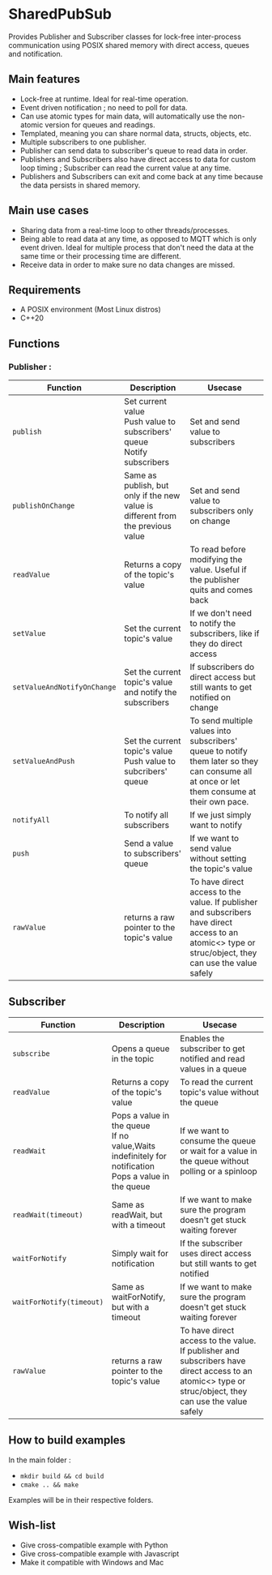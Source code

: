 # SharedPubSub
Provides Publisher and Subscriber classes for lock-free inter-process communication using POSIX shared memory with direct access, queues and notification.

## Main features
- Lock-free at runtime. Ideal for real-time operation.
- Event driven notification ; no need to poll for data.
- Can use atomic types for main data, will automatically use the non-atomic version for queues and readings.
- Templated, meaning you can share normal data, structs, objects, etc.
- Multiple subscribers to one publisher.
- Publisher can send data to subscriber's queue to read data in order.
- Publishers and Subscribers also have direct access to data for custom loop timing ; Subscriber can read the current value at any time.
- Publishers and Subscribers can exit and come back at any time because the data persists in shared memory.
## Main use cases
- Sharing data from a real-time loop to other threads/processes.
- Being able to read data at any time, as opposed to MQTT which is only event driven. Ideal for multiple process that don't need the data at the same time or their processing time are different.
- Receive data in order to make sure no data changes are missed.

## Requirements
- A POSIX environment (Most Linux distros)
- C++20
## Functions
### Publisher :
|Function|Description|Usecase
|---|---|---|
|`publish`|Set current value<br>Push value to subscribers' queue<br>Notify subscribers|Set and send value to subscribers|
|`publishOnChange`|Same as publish, but only if the new value is different from the previous value|Set and send value to subscribers only on change|
|`readValue`|Returns a copy of the topic's value|To read before modifying the value. Useful if the publisher quits and comes back|
|`setValue`|Set the current topic's value|If we don't need to notify the subscribers, like if they do direct access| 
|`setValueAndNotifyOnChange`|Set the current topic's value and notify the subscribers|If subscribers do direct access but still wants to get notified on change|
|`setValueAndPush`|Set the current topic's value<br>Push value to subcribers' queue|To send multiple values into subscribers' queue to notify them later so they can consume all at once or let them consume at their own pace.|
|`notifyAll`|To notify all subscribers|If we just simply want to notify|
|`push`|Send a value to subscribers' queue|If we want to send value without setting the topic's value|
|`rawValue`|returns a raw pointer to the topic's value|To have direct access to the value. If publisher and subscribers have direct access to an atomic<> type or struc/object, they can use the value safely|

## Subscriber
|Function|Description|Usecase
|---|---|---|
|`subscribe`|Opens a queue in the topic|Enables the subscriber to get notified and read values in a queue|
|`readValue`|Returns a copy of the topic's value|To read the current topic's value without the queue|
|`readWait`|Pops a value in the queue<br>If no value,Waits indefinitely for notification<br>Pops a value in the queue |If we want to consume the queue or wait for a value in the queue without polling or a spinloop|
|`readWait(timeout)`|Same as readWait, but with a timeout|If we want to make sure the program doesn't get stuck waiting forever|
|`waitForNotify`|Simply wait for notification|If the subscriber uses direct access but still wants to get notified|
|`waitForNotify(timeout)`|Same as waitForNotify, but with a timeout|If we want to make sure the program doesn't get stuck waiting forever|
|`rawValue`|returns a raw pointer to the topic's value|To have direct access to the value. If publisher and subscribers have direct access to an atomic<> type or struc/object, they can use the value safely|

## How to build examples
In the main folder :
- `mkdir build && cd build`
- `cmake .. && make`

Examples will be in their respective folders.

## Wish-list
- Give cross-compatible example with Python
- Give cross-compatible example with Javascript
- Make it compatible with Windows and Mac